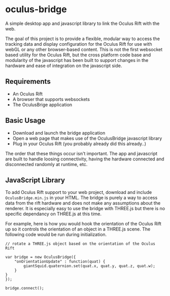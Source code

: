 oculus-bridge
=============

A simple desktop app and javascript library to link the Oculus Rift with the web.

The goal of this project is to provide a flexible, modular way to access the tracking data and display configuration for the Oculus Rift for use with webGL or any other browser-based content.  This is not the first websocket based utility for the Oculus Rift, but the cross platform code base and modularity of the javascript has been built to support changes in the hardware and ease of integration on the javascript side.



## Requirements

- An Oculus Rift
- A browser that supports websockets
- The OculusBrige application


## Basic Usage

- Download and launch the bridge application
- Open a web page that makes use of the OculusBridge javascript library
- Plug in your Oculus Rift (you probably already did this already..)

The order that these things occur isn't important.  The app and javascript are built to handle loosing connectivity, having the hardware connected and disconnected randomly at runtime, etc.



## JavaScript Library

To add Oculus Rift support to your web project, download and include `OculusBridge.min.js` in your HTML.  The bridge is purely a way to access data from the rift hardware and does not make any assumptions about the renderer.  It is especially easy to use the bridge with THREE.js but there is no specific dependancy on THREE.js at this time.

For example, here is how you would hook the orientation of the Oculus Rift up so it controls the orientation of an object in a THREE.js scene.  The following code would be run during initialization.


	// rotate a THREE.js object based on the orientation of the Oculus Rift

	var bridge = new OculusBridge({
		"onOrientationUpdate" : function(quat) {
			giantSquid.quaternion.set(quat.x, quat.y, quat.z, quat.w);
		}
	}
	});

	bridge.connect();




